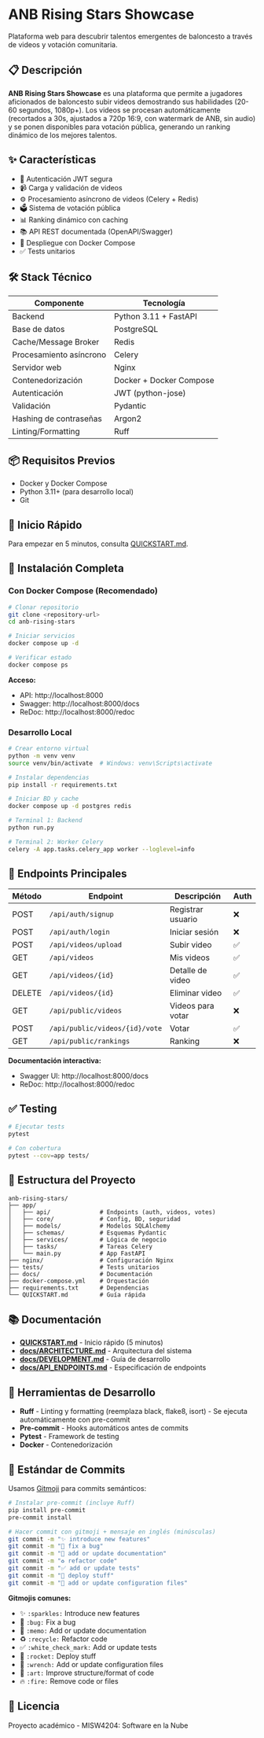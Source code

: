 # ANB Rising Stars Showcase

Plataforma web para descubrir talentos emergentes de baloncesto a través de videos y votación comunitaria.

## 📋 Descripción

**ANB Rising Stars Showcase** es una plataforma que permite a jugadores aficionados de baloncesto subir videos demostrando sus habilidades (20-60 segundos, 1080p+). Los videos se procesan automáticamente (recortados a 30s, ajustados a 720p 16:9, con watermark de ANB, sin audio) y se ponen disponibles para votación pública, generando un ranking dinámico de los mejores talentos.

## ✨ Características

- 🔐 Autenticación JWT segura
- 📹 Carga y validación de videos
- ⚙️ Procesamiento asíncrono de videos (Celery + Redis)
- 🗳️ Sistema de votación pública
- 📊 Ranking dinámico con caching
- 📚 API REST documentada (OpenAPI/Swagger)
- 🐳 Despliegue con Docker Compose
- ✅ Tests unitarios

## 🛠️ Stack Técnico

| Componente | Tecnología |
|-----------|-----------|
| Backend | Python 3.11 + FastAPI |
| Base de datos | PostgreSQL |
| Cache/Message Broker | Redis |
| Procesamiento asíncrono | Celery |
| Servidor web | Nginx |
| Contenedorización | Docker + Docker Compose |
| Autenticación | JWT (python-jose) |
| Validación | Pydantic |
| Hashing de contraseñas | Argon2 |
| Linting/Formatting | Ruff |

## 📦 Requisitos Previos

- Docker y Docker Compose
- Python 3.11+ (para desarrollo local)
- Git

## 🚀 Inicio Rápido

Para empezar en 5 minutos, consulta [QUICKSTART.md](./QUICKSTART.md).

## 📖 Instalación Completa

### Con Docker Compose (Recomendado)

```bash
# Clonar repositorio
git clone <repository-url>
cd anb-rising-stars

# Iniciar servicios
docker compose up -d

# Verificar estado
docker compose ps
```

**Acceso:**
- API: http://localhost:8000
- Swagger: http://localhost:8000/docs
- ReDoc: http://localhost:8000/redoc

### Desarrollo Local

```bash
# Crear entorno virtual
python -m venv venv
source venv/bin/activate  # Windows: venv\Scripts\activate

# Instalar dependencias
pip install -r requirements.txt

# Iniciar BD y cache
docker compose up -d postgres redis

# Terminal 1: Backend
python run.py

# Terminal 2: Worker Celery
celery -A app.tasks.celery_app worker --loglevel=info
```

## 🔌 Endpoints Principales

| Método | Endpoint | Descripción | Auth |
|--------|----------|-------------|------|
| POST | `/api/auth/signup` | Registrar usuario | ❌ |
| POST | `/api/auth/login` | Iniciar sesión | ❌ |
| POST | `/api/videos/upload` | Subir video | ✅ |
| GET | `/api/videos` | Mis videos | ✅ |
| GET | `/api/videos/{id}` | Detalle de video | ✅ |
| DELETE | `/api/videos/{id}` | Eliminar video | ✅ |
| GET | `/api/public/videos` | Videos para votar | ❌ |
| POST | `/api/public/videos/{id}/vote` | Votar | ✅ |
| GET | `/api/public/rankings` | Ranking | ❌ |

**Documentación interactiva:**
- Swagger UI: http://localhost:8000/docs
- ReDoc: http://localhost:8000/redoc

## ✅ Testing

```bash
# Ejecutar tests
pytest

# Con cobertura
pytest --cov=app tests/
```

## 📁 Estructura del Proyecto

```
anb-rising-stars/
├── app/
│   ├── api/              # Endpoints (auth, videos, votes)
│   ├── core/             # Config, BD, seguridad
│   ├── models/           # Modelos SQLAlchemy
│   ├── schemas/          # Esquemas Pydantic
│   ├── services/         # Lógica de negocio
│   ├── tasks/            # Tareas Celery
│   └── main.py           # App FastAPI
├── nginx/                # Configuración Nginx
├── tests/                # Tests unitarios
├── docs/                 # Documentación
├── docker-compose.yml    # Orquestación
├── requirements.txt      # Dependencias
└── QUICKSTART.md         # Guía rápida
```

## 📚 Documentación

- **[QUICKSTART.md](./QUICKSTART.md)** - Inicio rápido (5 minutos)
- **[docs/ARCHITECTURE.md](./docs/ARCHITECTURE.md)** - Arquitectura del sistema
- **[docs/DEVELOPMENT.md](./docs/DEVELOPMENT.md)** - Guía de desarrollo
- **[docs/API_ENDPOINTS.md](./docs/API_ENDPOINTS.md)** - Especificación de endpoints

## 🔧 Herramientas de Desarrollo

- **Ruff** - Linting y formatting (reemplaza black, flake8, isort) - Se ejecuta automáticamente con pre-commit
- **Pre-commit** - Hooks automáticos antes de commits
- **Pytest** - Framework de testing
- **Docker** - Contenedorización

## 📝 Estándar de Commits

Usamos [Gitmoji](https://gitmoji.dev) para commits semánticos:

```bash
# Instalar pre-commit (incluye Ruff)
pip install pre-commit
pre-commit install

# Hacer commit con gitmoji + mensaje en inglés (minúsculas)
git commit -m "✨ introduce new features"
git commit -m "🐛 fix a bug"
git commit -m "📝 add or update documentation"
git commit -m "♻️ refactor code"
git commit -m "✅ add or update tests"
git commit -m "🚀 deploy stuff"
git commit -m "🔧 add or update configuration files"
```

**Gitmojis comunes:**
- ✨ `:sparkles:` Introduce new features
- 🐛 `:bug:` Fix a bug
- 📝 `:memo:` Add or update documentation
- ♻️ `:recycle:` Refactor code
- ✅ `:white_check_mark:` Add or update tests
- 🚀 `:rocket:` Deploy stuff
- 🔧 `:wrench:` Add or update configuration files
- 🎨 `:art:` Improve structure/format of code
- 🔥 `:fire:` Remove code or files

## 📄 Licencia

Proyecto académico - MISW4204: Software en la Nube
